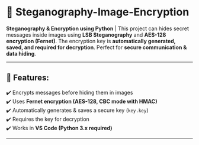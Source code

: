# 🔐 Steganography-Image-Encryption

**Steganography & Encryption using Python** | This project can hides secret messages inside images using **LSB Steganography** and **AES-128 encryption (Fernet)**. The encryption key is **automatically generated, saved, and required for decryption**. Perfect for **secure communication & data hiding**.

----

## 📌 Features:
✔️ Encrypts messages before hiding them in images  
✔️ Uses **Fernet encryption (AES-128, CBC mode with HMAC)**  
✔️ Automatically generates & saves a secure key (`key.key`)  
✔️ Requires the key for decryption  
✔️ Works in **VS Code (Python 3.x required)**  

---


